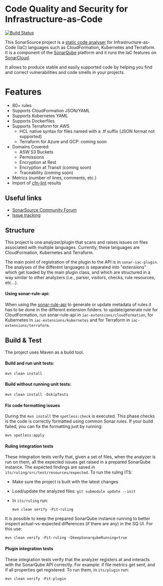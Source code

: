 Code Quality and Security for Infrastructure-as-Code
==========
[![Build Status](https://api.cirrus-ci.com/github/SonarSource/sonar-iac.svg?branch=master)](https://cirrus-ci.com/github/SonarSource/sonar-iac)

This SonarSource project is a [static code analyser](https://en.wikipedia.org/wiki/Static_program_analysis) for Infrastructure-as-Code (IaC) languages such as CloudFormation, Kubernetes and Terraform.
It is a component of the [SonarQube](https://www.sonarqube.org/) platform and it runs the IaC features on [SonarCloud](https://sonarcloud.io/).

It allows to produce stable and easily supported code by helping you find and correct vulnerabilities and code smells in your projects.

# Features
* 80+ rules
* Supports CloudFormation JSON/YAML
* Supports Kubernetes YAML
* Supports Dockerfiles
* Supports Terraform for AWS
  * HCL native syntax for files named with a .tf suffix (JSON format not supported)
  * Terraform for Azure and GCP: coming soon
* Domains Covered: 
  * ASW S3 Buckets
  * Permissions
  * Encryption at Rest
  * Encryption at Transit (coming soon)
  * Traceability (coming soon)
* Metrics (number of lines, comments, etc.)
* Import of [cfn-lint](https://community.sonarsource.com/t/sonarcloud-can-scan-terraform-and-cloudformation-files-cfn-lint-support/48550) results

## Useful links

* [SonarSource Community Forum](https://community.sonarsource.com/)
* [Issue tracking](https://jira.sonarsource.com/projects/SONARIAC)

## Structure
This project is one analyzer/plugin that scans and raises issues on files associated with multiple languages. Currently, these languages are CloudFormation, Kubernetes and Terraform.

The main point of registration of the plugin to the API is in `sonar-iac-plugin`. The analyses of the different languages is separated into "extensions" which get loaded by the
main plugin class, and which are structured in a way similar to other analyzers (i.e., parser, visitors, checks, rule resources, etc...).

#### Using sonar-rule-api:

When using the [sonar-rule-api](https://github.com/SonarSource/sonar-rule-api) to generate or update metadata of rules it has to be done in the different extension folders: to update/generate rule for CloudFormation, run
 sonar-rule-api in `iac-extensions/cloudformation`, for Kubernetes in `iac-extensions/kubernetes` and for Terraform in `iac-extensions/terraform`.

## Build & Test
The project uses Maven as a build tool.
#### Build and run unit tests:
```shell
mvn clean install
```

#### Build without running unit tests:

```shell
mvn clean install -DskipTests
```

#### Fix code formatting issues
During the `mvn install` the `spotless:check` is executed. 
This phase checks is the code is correctly formatted using common Sonar rules.
If your build failed, you can fix the formatting just by running:

```shell
mvn spotless:apply
```

#### Ruling integration tests
These integration tests verify that, given a set of files, when the analyzer is run on them, all the expected issues get raised in a prepared SonarQube instance. 
The expected findings are saved in `its/ruling/src/test/resources/expected`. To run the ruling ITS:
- Make sure the project is built with the latest changes
- Load/update the analyzed files: `git submodule update --init`
- In `its/ruling` run:
  
  ```shell
  mvn clean verify -Pit-ruling
  ``` 

It is possible to keep the prepared SonarQube instance running to better inspect actual-vs-expected differences (if there are any) in the SQ UI. For this use:
  
  ```shell
  mvn clean verify -Pit-ruling -DkeepSonarqubeRunning=true
  ```
#### Plugin integration tests
These integration tests verify that the analyzer registers at and interacts with the SonarQube API correctly. For example: if file metrics get sent, and if all properties get registered.
To run them, in `ìts/plugin` run:

  ```shell
  mvn clean verify -Pit-plugin
  ```

